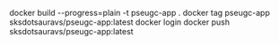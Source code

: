 docker build --progress=plain -t pseugc-app .
docker tag pseugc-app sksdotsauravs/pseugc-app:latest
docker login
docker push sksdotsauravs/pseugc-app:latest